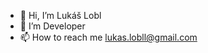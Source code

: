 - 👋 Hi, I’m Lukáš Lobl
- 👀 I’m Developer
- 📫 How to reach me lukas.lobll@gmail.com

<!---
luxao/luxao is a ✨ special ✨ repository because its `README.md` (this file) appears on your GitHub profile.
You can click the Preview link to take a look at your changes.
--->
